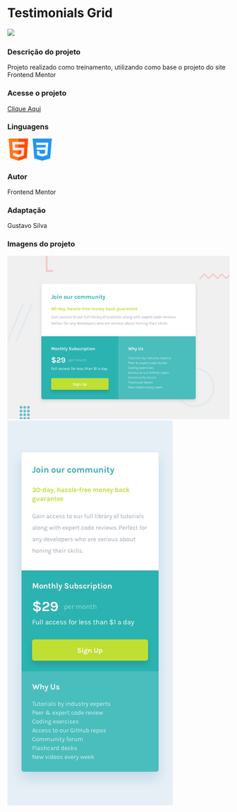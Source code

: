 <h1>Testimonials Grid</h1>

<img src="https://img.shields.io/badge/STATUS%20-Pronto-sucess"/>

<h3>Descrição do projeto</h3>
<p>Projeto realizado como treinamento, utilizando como base o projeto do site Frontend Mentor</p>

<h3>Acesse o projeto</h3><a href="https://gustavocrs.github.io/single-price-grid/">Clique Aqui</a> 

<div><p><h3>Linguagens</h3></p>
<img alt="Icone HTML" src="./images/html.png" style="width:50px;height:50px"/> 
<img alt="Icone CSS" src="./images/css.png" style="width:50px;height:50px"/> 
</div>

<p><h3>Autor</h3> Frontend Mentor</p>

<p><h3>Adaptação</h3> Gustavo Silva</p>

<h3>Imagens do projeto</h3>
<img alt="Imagem do projeto" src="./design/desktop-preview.jpg"/>
<img alt="Imagem do projeto" src="./design/mobile-design.jpg"/>
